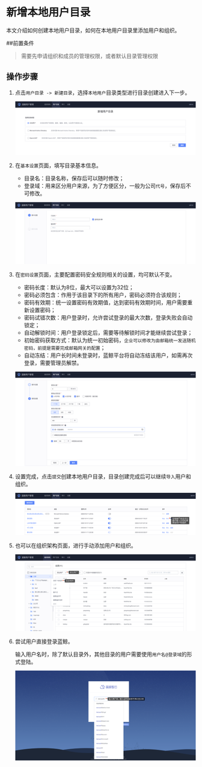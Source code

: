 # 新增本地用户目录

本文介绍如何创建本地用户目录，如何在本地用户目录里添加用户和组织。

##前置条件

> 需要先申请组织和成员的管理权限，或者默认目录管理权限



## 操作步骤

1. 点击`用户目录 -> 新建目录`，选择`本地用户`目录类型进行目录创建进入下一步。

   ![image-20201015090742968](AddLocalDirectory/image-20201015090742968.png)

2. 在`基本设置`页面，填写目录基本信息。

   - 目录名：目录名称，保存后可以随时修改；
   - 登录域：用来区分用户来源，为了方便区分，一般为公司`代号`，保存后不可修改。

   ![image-20201015090913528](AddLocalDirectory/image-20201015090913528.png)

3. 在`密码设置`页面，主要配置密码安全规则相关的设置，均可默认不变。

   - 密码长度：默认为8位，最大可以设置为32位；
   - 密码必须包含：作用于该目录下的所有用户，密码必须符合该规则；
   - 密码有效期：统一设置密码有效期值，达到密码有效期时间，用户需要重新设置密码；
   - 密码试错次数：用户登录时，允许尝试登录的最大次数，登录失败会自动锁定；
   - 自动解锁时间：用户登录锁定后，需要等待解锁时间才能继续尝试登录；
   - 初始密码获取方式：默认为统一初始密码，`企业可以修改为由邮箱统一发送随机密码，前提是需要完成邮箱网关的配置`；
   - 自动冻结：用户长时间未登录时，蓝鲸平台将自动冻结该用户，如需再次登录，需要管理员解禁。

   ![image-20201015091136781](AddLocalDirectory/image-20201015091136781.png)

4. 设置完成，点击`提交`创建本地用户目录，目录创建完成后可以继续`导入`用户和组织。

   ![image-20201015091805024](AddLocalDirectory/image-20201015091805024.png)

5. 也可以在组织架构页面，进行手动添加用户和组织。

   ![image-20201015091938590](AddLocalDirectory/image-20201015091938590.png)
   
6. 尝试用户直接登录蓝鲸。

   输入用户名时，除了默认目录外，其他目录的用户需要使用`用户名@登录域`的形式登陆。

   ![image-20201110182149089](AddLocalDirectory/image-20201110182149089.png)

